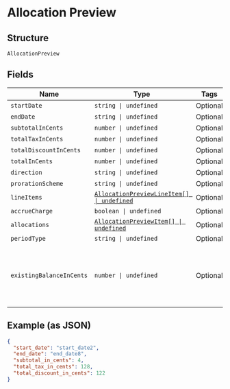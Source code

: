 
# Allocation Preview

## Structure

`AllocationPreview`

## Fields

| Name | Type | Tags | Description |
|  --- | --- | --- | --- |
| `startDate` | `string \| undefined` | Optional | - |
| `endDate` | `string \| undefined` | Optional | - |
| `subtotalInCents` | `number \| undefined` | Optional | - |
| `totalTaxInCents` | `number \| undefined` | Optional | - |
| `totalDiscountInCents` | `number \| undefined` | Optional | - |
| `totalInCents` | `number \| undefined` | Optional | - |
| `direction` | `string \| undefined` | Optional | - |
| `prorationScheme` | `string \| undefined` | Optional | - |
| `lineItems` | [`AllocationPreviewLineItem[] \| undefined`](../../doc/models/allocation-preview-line-item.md) | Optional | - |
| `accrueCharge` | `boolean \| undefined` | Optional | - |
| `allocations` | [`AllocationPreviewItem[] \| undefined`](../../doc/models/allocation-preview-item.md) | Optional | - |
| `periodType` | `string \| undefined` | Optional | - |
| `existingBalanceInCents` | `number \| undefined` | Optional | An integer representing the amount of the subscription's current balance |

## Example (as JSON)

```json
{
  "start_date": "start_date2",
  "end_date": "end_date8",
  "subtotal_in_cents": 4,
  "total_tax_in_cents": 128,
  "total_discount_in_cents": 122
}
```

